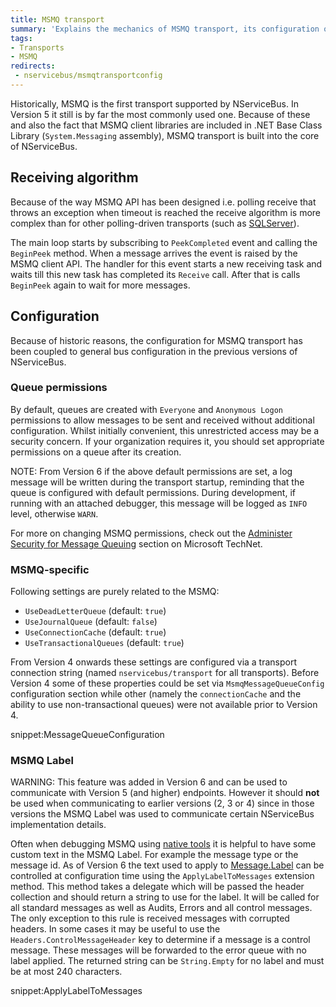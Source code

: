 ```yaml
---
title: MSMQ transport
summary: 'Explains the mechanics of MSMQ transport, its configuration options and various other configuration settings that were at some point coupled to this transport'
tags:
- Transports
- MSMQ
redirects:
 - nservicebus/msmqtransportconfig
---
```


Historically, MSMQ is the first transport supported by NServiceBus. In Version 5 it still is by far the most commonly used one. Because of these and also the fact that MSMQ client libraries are included in .NET Base Class Library (`System.Messaging` assembly), MSMQ transport is built into the core of NServiceBus.


## Receiving algorithm

Because of the way MSMQ API has been designed i.e. polling receive that throws an exception when timeout is reached the receive algorithm is more complex than for other polling-driven transports (such as [SQLServer](/nservicebus/sqlserver/)).

The main loop starts by subscribing to `PeekCompleted` event and calling the `BeginPeek` method. When a message arrives the event is raised by the MSMQ client API. The handler for this event starts a new receiving task and waits till this new task has completed its `Receive` call. After that is calls `BeginPeek` again to wait for more messages.


## Configuration

Because of historic reasons, the configuration for MSMQ transport has been coupled to general bus configuration in the previous versions of NServiceBus.


### Queue permissions

By default, queues are created with `Everyone` and `Anonymous Logon` permissions to allow messages to be sent and received without additional configuration. Whilst initially convenient, this unrestricted access may be a security concern. If your organization requires it, you should set appropriate permissions on a queue after its creation.

NOTE: From Version 6 if the above default permissions are set, a log message will be written during the transport startup, reminding that the queue is configured with default permissions. During development, if running with an attached debugger, this message will be logged as `INFO` level, otherwise `WARN`.

For more on changing MSMQ permissions, check out the [Administer Security for Message Queuing](https://technet.microsoft.com/en-us/library/cc738047.aspx) section on Microsoft TechNet.


### MSMQ-specific

Following settings are purely related to the MSMQ:

 * `UseDeadLetterQueue` (default: `true`)
 * `UseJournalQueue` (default: `false`)
 * `UseConnectionCache` (default: `true`)
 * `UseTransactionalQueues` (default: `true`)

From Version 4 onwards these settings are configured via a transport connection string (named `nservicebus/transport` for all transports). Before Version 4 some of these properties could be set via `MsmqMessageQueueConfig` configuration section while other (namely the `connectionCache` and the ability to use non-transactional queues) were not available prior to Version 4.

snippet:MessageQueueConfiguration


### MSMQ Label

WARNING: This feature was added in Version 6 and can be used to communicate with Version 5 (and higher) endpoints. However it should **not** be used when communicating to earlier versions (2, 3 or 4) since in those versions the MSMQ Label was used to communicate certain NServiceBus implementation details.

Often when debugging MSMQ using [native tools](viewing-message-content-in-msmq.md) it is helpful to have some custom text in the MSMQ Label. For example the message type or the message id. As of Version 6 the text used to apply to [Message.Label](https://msdn.microsoft.com/en-us/library/vstudio/system.messaging.message.label.aspx) can be controlled at configuration time using the `ApplyLabelToMessages` extension method. This method takes a delegate which will be passed the header collection and should return a string to use for the label. It will be called for all standard messages as well as Audits, Errors and all control messages. The only exception to this rule is received messages with corrupted headers. In some cases it may be useful to use the `Headers.ControlMessageHeader` key to determine if a message is a control message. These messages will be forwarded to the error queue with no label applied. The returned string can be `String.Empty` for no label and must be at most 240 characters.

snippet:ApplyLabelToMessages
